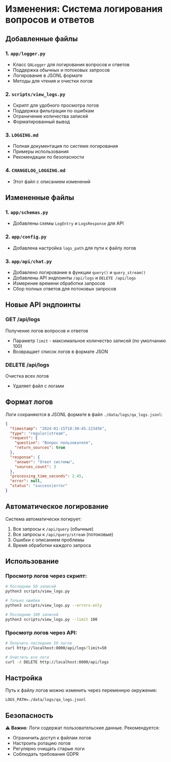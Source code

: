# Изменения: Система логирования вопросов и ответов

## Добавленные файлы

### 1. `app/logger.py`
- Класс `QALogger` для логирования вопросов и ответов
- Поддержка обычных и потоковых запросов
- Логирование в JSONL формате
- Методы для чтения и очистки логов

### 2. `scripts/view_logs.py`
- Скрипт для удобного просмотра логов
- Поддержка фильтрации по ошибкам
- Ограничение количества записей
- Форматированный вывод

### 3. `LOGGING.md`
- Полная документация по системе логирования
- Примеры использования
- Рекомендации по безопасности

### 4. `CHANGELOG_LOGGING.md`
- Этот файл с описанием изменений

## Измененные файлы

### 1. `app/schemas.py`
- Добавлены схемы `LogEntry` и `LogsResponse` для API

### 2. `app/config.py`
- Добавлена настройка `logs_path` для пути к файлу логов

### 3. `app/api/chat.py`
- Добавлено логирование в функции `query()` и `query_stream()`
- Добавлены API эндпоинты `/api/logs` и `DELETE /api/logs`
- Измерение времени обработки запросов
- Сбор полных ответов для потоковых запросов

## Новые API эндпоинты

### GET /api/logs
Получение логов вопросов и ответов
- Параметр `limit` - максимальное количество записей (по умолчанию 100)
- Возвращает список логов в формате JSON

### DELETE /api/logs
Очистка всех логов
- Удаляет файл с логами

## Формат логов

Логи сохраняются в JSONL формате в файл `./data/logs/qa_logs.jsonl`:

```json
{
  "timestamp": "2024-01-15T10:30:45.123456",
  "type": "regular|stream",
  "request": {
    "question": "Вопрос пользователя",
    "return_sources": true
  },
  "response": {
    "answer": "Ответ системы",
    "sources_count": 3
  },
  "processing_time_seconds": 2.45,
  "error": null,
  "status": "success|error"
}
```

## Автоматическое логирование

Система автоматически логирует:
1. Все запросы к `/api/query` (обычные)
2. Все запросы к `/api/query/stream` (потоковые)
3. Ошибки с описанием проблемы
4. Время обработки каждого запроса

## Использование

### Просмотр логов через скрипт:
```bash
# Последние 50 записей
python3 scripts/view_logs.py

# Только ошибки
python3 scripts/view_logs.py --errors-only

# Последние 100 записей
python3 scripts/view_logs.py --limit 100
```

### Просмотр логов через API:
```bash
# Получить последние 50 логов
curl http://localhost:8000/api/logs?limit=50

# Очистить все логи
curl -X DELETE http://localhost:8000/api/logs
```

## Настройка

Путь к файлу логов можно изменить через переменную окружения:
```env
LOGS_PATH=./data/logs/qa_logs.jsonl
```

## Безопасность

⚠️ **Важно**: Логи содержат пользовательские данные. Рекомендуется:
- Ограничить доступ к файлам логов
- Настроить ротацию логов
- Регулярно очищать старые логи
- Соблюдать требования GDPR
